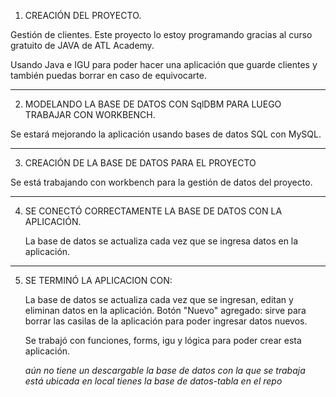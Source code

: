 1) CREACIÓN DEL PROYECTO.

  Gestión de clientes.
  Este proyecto lo estoy programando gracias al curso gratuito de JAVA de ATL Academy.
  
  Usando Java e IGU para poder hacer una aplicación que guarde clientes y también puedas borrar en caso de equivocarte.

----------------
2) MODELANDO LA BASE DE DATOS CON SqlDBM PARA LUEGO TRABAJAR CON WORKBENCH.

  Se estará mejorando la aplicación usando bases de datos SQL con MySQL.

----------------
3) CREACIÓN DE LA BASE DE DATOS PARA EL PROYECTO

  Se está trabajando con workbench para la gestión de datos del proyecto.
  
----------------
4) SE CONECTÓ CORRECTAMENTE LA BASE DE DATOS CON LA APLICACIÓN.

   La base de datos se actualiza cada vez que se ingresa datos en la aplicación.

----------------
5) SE TERMINÓ LA APLICACION CON:

   La base de datos se actualiza cada vez que se ingresan, editan y eliminan datos en la aplicación.
   Botón "Nuevo" agregado: sirve para borrar las casilas de la aplicación para poder ingresar datos nuevos.

   Se trabajó con funciones, forms, igu y lógica para poder crear esta aplicación.

   *aún no tiene un descargable*
   *la base de datos con la que se trabaja está ubicada en local*
   *tienes la base de datos-tabla en el repo*
